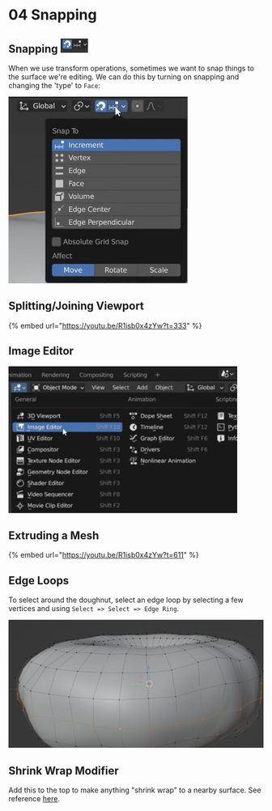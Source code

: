 # 04 Snapping

## Snapping ![](<../../.gitbook/assets/image (651).png>)

When we use transform operations, sometimes we want to snap things to the surface we're editing. We can do this by turning on snapping and changing the 'type' to `Face`:

![Switch to "Face" and turn on "Project Individual Elements"](<../../.gitbook/assets/image (643) (1).png>)

## Splitting/Joining Viewport

{% embed url="https://youtu.be/R1isb0x4zYw?t=333" %}

## Image Editor

![](<../../.gitbook/assets/image (654).png>)

## Extruding a Mesh

{% embed url="https://youtu.be/R1isb0x4zYw?t=611" %}

## Edge Loops

To select around the doughnut, select an edge loop by selecting a few vertices and using `Select => Select => Edge Ring`.&#x20;

![Doughnut with edge ring selected](<../../.gitbook/assets/image (646).png>)

## Shrink Wrap Modifier

Add this to the top to make anything "shrink wrap" to a nearby surface. See reference [here](https://youtu.be/R1isb0x4zYw?t=875).

